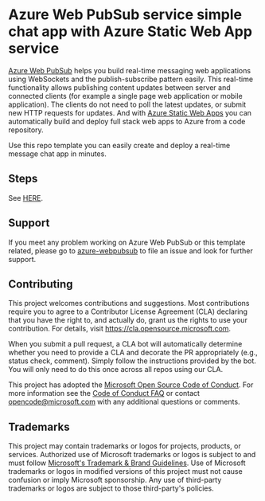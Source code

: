 # Azure Web PubSub service simple chat app with Azure Static Web App service

[Azure Web PubSub](https://aka.ms/awps) helps you build real-time messaging web applications using WebSockets and the publish-subscribe pattern easily. This real-time functionality allows publishing content updates between server and connected clients (for example a single page web application or mobile application). The clients do not need to poll the latest updates, or submit new HTTP requests for updates. And with [Azure Static Web Apps](https://docs.microsoft.com/azure/static-web-apps/overview) you can automatically build and deploy full stack web apps to Azure from a code repository.

Use this repo template you can easily create and deploy a real-time message chat app in minutes.

## Steps

See [HERE](https://learn.microsoft.com/azure/azure-web-pubsub/tutorial-serverless-static-web-app).

## Support

If you meet any problem working on Azure Web PubSub or this template related, please go to [azure-webpubsub](https://github.com/Azure/azure-webpubsub/issues/new/choose) to file an issue and look for further support.

## Contributing

This project welcomes contributions and suggestions.  Most contributions require you to agree to a
Contributor License Agreement (CLA) declaring that you have the right to, and actually do, grant us
the rights to use your contribution. For details, visit https://cla.opensource.microsoft.com.

When you submit a pull request, a CLA bot will automatically determine whether you need to provide
a CLA and decorate the PR appropriately (e.g., status check, comment). Simply follow the instructions
provided by the bot. You will only need to do this once across all repos using our CLA.

This project has adopted the [Microsoft Open Source Code of Conduct](https://opensource.microsoft.com/codeofconduct/).
For more information see the [Code of Conduct FAQ](https://opensource.microsoft.com/codeofconduct/faq/) or
contact [opencode@microsoft.com](mailto:opencode@microsoft.com) with any additional questions or comments.

## Trademarks

This project may contain trademarks or logos for projects, products, or services. Authorized use of Microsoft 
trademarks or logos is subject to and must follow 
[Microsoft's Trademark & Brand Guidelines](https://www.microsoft.com/en-us/legal/intellectualproperty/trademarks/usage/general).
Use of Microsoft trademarks or logos in modified versions of this project must not cause confusion or imply Microsoft sponsorship.
Any use of third-party trademarks or logos are subject to those third-party's policies.
